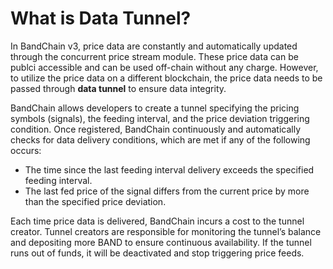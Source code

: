 # What is Data Tunnel?

In BandChain v3, price data are constantly and automatically updated through the concurrent price stream module. These price data can be publci accessible and can be used off-chain without any charge. However, to utilize the price data on a different blockchain, the price data needs to be passed through **data tunnel** to ensure data integrity.

BandChain allows developers to create a tunnel specifying the pricing symbols (signals), the feeding interval, and the price deviation triggering condition. Once registered, BandChain continuously and automatically checks for data delivery conditions, which are met if any of the following occurs:

- The time since the last feeding interval delivery exceeds the specified feeding interval.
- The last fed price of the signal differs from the current price by more than the specified price deviation.

Each time price data is delivered, BandChain incurs a cost to the tunnel creator. Tunnel creators are responsible for monitoring the tunnel’s balance and depositing more BAND to ensure continuous availability. If the tunnel runs out of funds, it will be deactivated and stop triggering price feeds.

